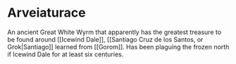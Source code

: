 # Arveiaturace
An ancient Great White Wyrm that apparently has the greatest treasure to be found around [[Icewind Dale]], [[Santiago Cruz de los Santos, or Grok|Santiago]] learned from [[Gorom]]. Has been plaguing the frozen north if Icewind Dale for at least six centuries.